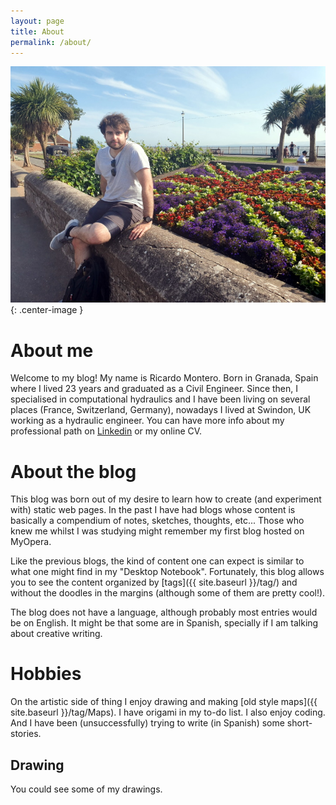 ```yaml
---
layout: page
title: About
permalink: /about/
---
```


![Picture of me looking awesome](/images/about/me.jpg){: .center-image }

# About me

Welcome to my blog! My name is Ricardo Montero. Born in Granada, Spain where I lived 23 years and graduated as a Civil Engineer. Since then, I specialised in computational hydraulics and I have been living on several places (France, Switzerland, Germany), nowadays I lived at Swindon, UK working as a hydraulic engineer. You can have more info about my professional path on [Linkedin](https://www.linkedin.com/in/ricmonrub/) or my online CV.


# About the blog


This blog was born out of my desire to learn how to create (and experiment with) static web pages. In the past I have had blogs whose content is basically a compendium of notes, sketches, thoughts, etc... Those who knew me whilst I was studying might remember my first blog hosted on MyOpera.

Like the previous blogs, the kind of content one can expect is similar to what one might find in my "Desktop Notebook". Fortunately, this blog allows you to see the content organized by [tags]({{ site.baseurl }}/tag/) and without the doodles in the margins (although some of them are pretty cool!). 

The blog does not have a language, although probably most entries would be on English. It might be that some are in Spanish, specially if I am talking about creative writing. 


# Hobbies

On the artistic side of thing I enjoy drawing and making [old style maps]({{ site.baseurl }}/tag/Maps). I have origami in my to-do list. I also enjoy coding. And I have been (unsuccessfully) trying to write (in Spanish) some short-stories.

## Drawing

You could see some of my drawings.

<!-- 
### Contact me

[email@domain.com](mailto:email@domain.com) -->